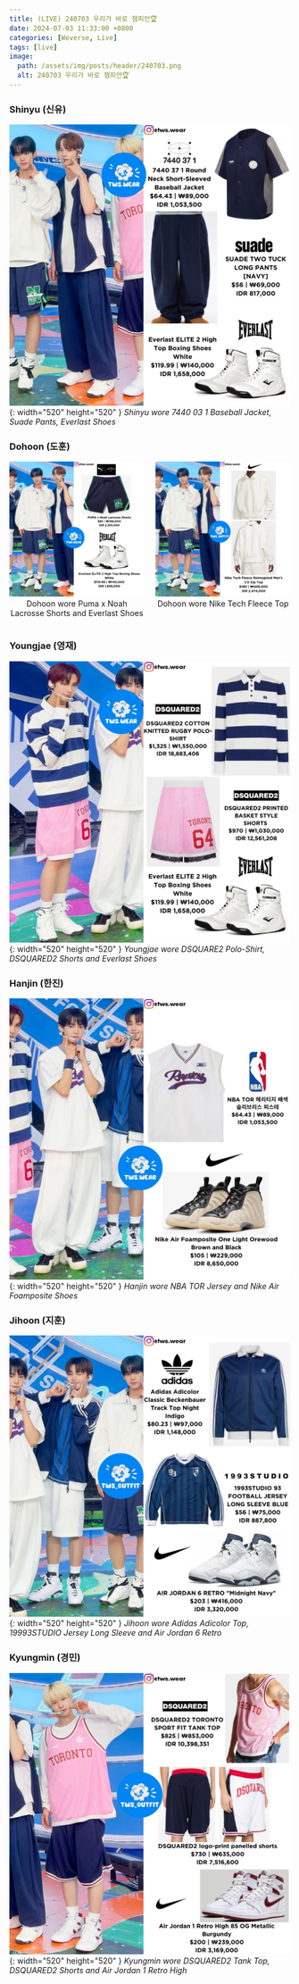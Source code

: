 ```yaml
---
title: (LIVE) 240703 우리가 바로 챔피언🏆
date: 2024-07-03 11:33:00 +0800
categories: [Weverse, Live]
tags: [live]
image:
  path: /assets/img/posts/header/240703.png
  alt: 240703 우리가 바로 챔피언🏆
---
```


### Shinyu (신유)

![Desktop View](/assets/img/posts/weverse-live/240703-shinyu.jpg){: width="520" height="520" }
_Shinyu wore 7440 03 1 Baseball Jacket, Suade Pants, Everlast Shoes_

### Dohoon (도훈)

<div style="display: flex; justify-content: space-between;">
    <div style="flex: 1; padding-right: 10px;">
        <img src="/assets/img/posts/weverse-live/240703-dohoon.jpg" alt="Dohoon" style="width: 100%; height: auto;">
        <p style="text-align: center; margin-top: 1px;">Dohoon wore Puma x Noah Lacrosse Shorts and Everlast Shoes</p>
    </div>
    <div style="flex: 1; padding-left: 10px;">
        <img src="/assets/img/posts/weverse-live/240703-dohoon-1.jpg" alt="Dohoon" style="width: 100%; height: auto;">
        <p style="text-align: center; margin-top: 1px;">Dohoon wore Nike Tech Fleece Top </p>
    </div>
</div>

### Youngjae (영재)

![Desktop View](/assets/img/posts/weverse-live/240703-youngjae.jpg){: width="520" height="520" }
_Youngjae wore DSQUARE2 Polo-Shirt, DSQUARED2 Shorts and Everlast Shoes_

### Hanjin (한진)

![Desktop View](/assets/img/posts/weverse-live/240703-hanjin.jpg){: width="520" height="520" }
_Hanjin wore NBA TOR Jersey and Nike Air Foamposite Shoes_

### Jihoon (지훈)

![Desktop View](/assets/img/posts/weverse-live/240703-jihoon.jpg){: width="520" height="520" }
_Jihoon wore Adidas Adicolor Top, 19993STUDIO Jersey Long Sleeve and Air Jordan 6 Retro_

### Kyungmin (경민)

![Desktop View](/assets/img/posts/weverse-live/240703-kyungmin.jpg){: width="520" height="520" }
_Kyungmin wore DSQUARED2 Tank Top, DSQUARED2 Shorts and Air Jordan 1 Retro High_